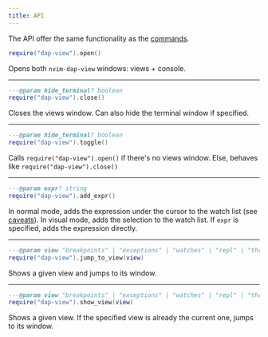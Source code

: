 ```yaml
---
title: API
---
```


The API offer the same functionality as the [commands](commands).

```lua
require("dap-view").open()
```

Opens both `nvim-dap-view` windows: views + console.

---

```lua
---@param hide_terminal? boolean
require("dap-view").close()
```

Closes the views window. Can also hide the terminal window if specified.

---

```lua
---@param hide_terminal? boolean
require("dap-view").toggle()
```

Calls `require("dap-view").open()` if there's no views window. Else, behaves like `require("dap-view").close()`

---

```lua
---@param expr? string
require("dap-view").add_expr()
```

In normal mode, adds the expression under the cursor to the watch list (see [caveats](faq#dapviewwatch-isnt-adding-the-whole-variable)). In visual mode, adds the selection to the watch list. If `expr` is specified, adds the expression directly.

---

```lua
---@param view "breakpoints" | "exceptions" | "watches" | "repl" | "threads" | "console" | "scopes"
require("dap-view").jump_to_view(view)
```

Shows a given view and jumps to its window.

---

```lua
---@param view "breakpoints" | "exceptions" | "watches" | "repl" | "threads" | "console" | "scopes"
require("dap-view").show_view(view)
```

Shows a given view. If the specified view is already the current one, jumps to its window.
